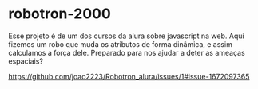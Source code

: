 # robotron-2000

Esse projeto é de um dos cursos da alura sobre javascript na web. Aqui fizemos um robo que muda os atributos de forma dinâmica, e assim calculamos a força dele. Preparado para nos ajudar a deter as ameaças espaciais? 

https://github.com/joao2223/Robotron_alura/issues/1#issue-1672097365
